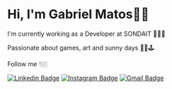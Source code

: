 # Hi, I'm Gabriel Matos👋🏻

I'm currently working as a Developer at SONDAIT 👨🏻‍💻
 
Passionate about games, art and sunny days 👨‍🎨🕹️

Follow me 👇🏼

[![Linkedin Badge](https://img.shields.io/badge/-LinkedIn-blue?style=flat-square&logo=Linkedin&logoColor=white&link=https://www.linkedin.com/in/gaamatoss/)](https://www.linkedin.com/in/gaamatoss/) [![Instagram Badge](https://img.shields.io/badge/-Instagram-purple?style=flat-square&logo=Instagram&logoColor=white&link=https://www.instagram.com/gaamatoss/)](https://www.instagram.com/gaamatoss/) [![Gmail Badge](https://img.shields.io/badge/-Email-red?style=flat-square&logo=Gmail&logoColor=white&link=mailto:gaabrielmatoss@hotmail.com)](mailto:gaabrielmatoss@hotmail.com)

